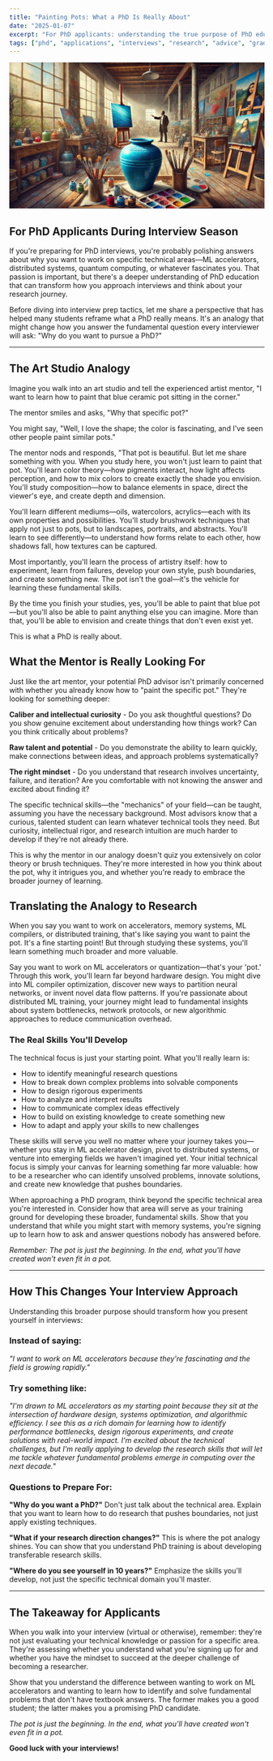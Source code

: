 ```yaml
---
title: "Painting Pots: What a PhD Is Really About"
date: "2025-01-07"
excerpt: "For PhD applicants: understanding the true purpose of PhD education through an art studio analogy, and how this perspective can transform your interviews."
tags: ["phd", "applications", "interviews", "research", "advice", "graduate-school"]
---
```


![Painting Pots](/images/blog/painting-pots.png)

## For PhD Applicants During Interview Season

If you're preparing for PhD interviews, you're probably polishing answers about why you want to work on specific technical areas—ML accelerators, distributed systems, quantum computing, or whatever fascinates you. That passion is important, but there's a deeper understanding of PhD education that can transform how you approach interviews and think about your research journey.

Before diving into interview prep tactics, let me share a perspective that has helped many students reframe what a PhD really means. It's an analogy that might change how you answer the fundamental question every interviewer will ask: "Why do you want to pursue a PhD?"

---

## The Art Studio Analogy

Imagine you walk into an art studio and tell the experienced artist mentor, "I want to learn how to paint that blue ceramic pot sitting in the corner."

The mentor smiles and asks, "Why that specific pot?"

You might say, "Well, I love the shape; the color is fascinating, and I've seen other people paint similar pots."

The mentor nods and responds, "That pot is beautiful. But let me share something with you. When you study here, you won't just learn to paint that pot. You'll learn color theory—how pigments interact, how light affects perception, and how to mix colors to create exactly the shade you envision. You'll study composition—how to balance elements in space, direct the viewer's eye, and create depth and dimension.

You'll learn different mediums—oils, watercolors, acrylics—each with its own properties and possibilities. You'll study brushwork techniques that apply not just to pots, but to landscapes, portraits, and abstracts. You'll learn to see differently—to understand how forms relate to each other, how shadows fall, how textures can be captured.

Most importantly, you'll learn the process of artistry itself: how to experiment, learn from failures, develop your own style, push boundaries, and create something new. The pot isn't the goal—it's the vehicle for learning these fundamental skills.

By the time you finish your studies, yes, you'll be able to paint that blue pot—but you'll also be able to paint anything else you can imagine. More than that, you'll be able to envision and create things that don't even exist yet.

This is what a PhD is really about.

## What the Mentor is Really Looking For

Just like the art mentor, your potential PhD advisor isn't primarily concerned with whether you already know how to "paint the specific pot." They're looking for something deeper:

**Caliber and intellectual curiosity** - Do you ask thoughtful questions? Do you show genuine excitement about understanding how things work? Can you think critically about problems?

**Raw talent and potential** - Do you demonstrate the ability to learn quickly, make connections between ideas, and approach problems systematically?

**The right mindset** - Do you understand that research involves uncertainty, failure, and iteration? Are you comfortable with not knowing the answer and excited about finding it?

The specific technical skills—the "mechanics" of your field—can be taught, assuming you have the necessary background. Most advisors know that a curious, talented student can learn whatever technical tools they need. But curiosity, intellectual rigor, and research intuition are much harder to develop if they're not already there.

This is why the mentor in our analogy doesn't quiz you extensively on color theory or brush techniques. They're more interested in how you think about the pot, why it intrigues you, and whether you're ready to embrace the broader journey of learning.

## Translating the Analogy to Research

When you say you want to work on accelerators, memory systems, ML compilers, or distributed training, that's like saying you want to paint the pot. It's a fine starting point! But through studying these systems, you'll learn something much broader and more valuable.

Say you want to work on ML accelerators or quantization—that's your 'pot.' Through this work, you'll learn far beyond hardware design. You might dive into ML compiler optimization, discover new ways to partition neural networks, or invent novel data flow patterns. If you're passionate about distributed ML training, your journey might lead to fundamental insights about system bottlenecks, network protocols, or new algorithmic approaches to reduce communication overhead.

### The Real Skills You'll Develop

The technical focus is just your starting point. What you'll really learn is:

* How to identify meaningful research questions  
* How to break down complex problems into solvable components  
* How to design rigorous experiments  
* How to analyze and interpret results  
* How to communicate complex ideas effectively  
* How to build on existing knowledge to create something new  
* How to adapt and apply your skills to new challenges

These skills will serve you well no matter where your journey takes you—whether you stay in ML accelerator design, pivot to distributed systems, or venture into emerging fields we haven't imagined yet. Your initial technical focus is simply your canvas for learning something far more valuable: how to be a researcher who can identify unsolved problems, innovate solutions, and create new knowledge that pushes boundaries.

When approaching a PhD program, think beyond the specific technical area you're interested in. Consider how that area will serve as your training ground for developing these broader, fundamental skills. Show that you understand that while you might start with memory systems, you're signing up to learn how to ask and answer questions nobody has answered before.

*Remember: The pot is just the beginning. In the end, what you'll have created won't even fit in a pot.*

---

## How This Changes Your Interview Approach

Understanding this broader purpose should transform how you present yourself in interviews:

### Instead of saying:
*"I want to work on ML accelerators because they're fascinating and the field is growing rapidly."*

### Try something like:
*"I'm drawn to ML accelerators as my starting point because they sit at the intersection of hardware design, systems optimization, and algorithmic efficiency. I see this as a rich domain for learning how to identify performance bottlenecks, design rigorous experiments, and create solutions with real-world impact. I'm excited about the technical challenges, but I'm really applying to develop the research skills that will let me tackle whatever fundamental problems emerge in computing over the next decade."*

### Questions to Prepare For:

**"Why do you want a PhD?"** Don't just talk about the technical area. Explain that you want to learn how to do research that pushes boundaries, not just apply existing techniques.

**"What if your research direction changes?"** This is where the pot analogy shines. You can show that you understand PhD training is about developing transferable research skills.

**"Where do you see yourself in 10 years?"** Emphasize the skills you'll develop, not just the specific technical domain you'll master.

---

## The Takeaway for Applicants

When you walk into your interview (virtual or otherwise), remember: they're not just evaluating your technical knowledge or passion for a specific area. They're assessing whether you understand what you're signing up for and whether you have the mindset to succeed at the deeper challenge of becoming a researcher.

Show that you understand the difference between wanting to work on ML accelerators and wanting to learn how to identify and solve fundamental problems that don't have textbook answers. The former makes you a good student; the latter makes you a promising PhD candidate.

*The pot is just the beginning. In the end, what you'll have created won't even fit in a pot.*

**Good luck with your interviews!** 